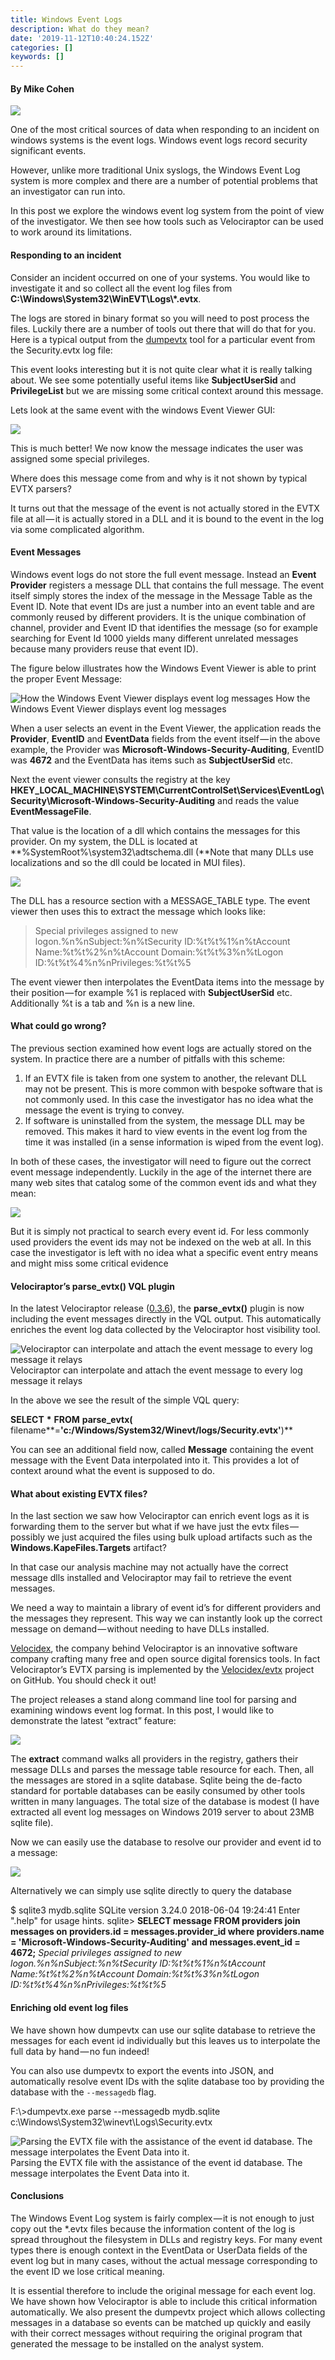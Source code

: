 ```yaml
---
title: Windows Event Logs
description: What do they mean?
date: '2019-11-12T10:40:24.152Z'
categories: []
keywords: []
---
```


#### By Mike Cohen

![](../img/1____Pq____KfTKLBbQffNGN__aHg.jpeg)

One of the most critical sources of data when responding to an incident on windows systems is the event logs. Windows event logs record security significant events.

However, unlike more traditional Unix syslogs, the Windows Event Log system is more complex and there are a number of potential problems that an investigator can run into.

In this post we explore the windows event log system from the point of view of the investigator. We then see how tools such as Velociraptor can be used to work around its limitations.

#### Responding to an incident

Consider an incident occurred on one of your systems. You would like to investigate it and so collect all the event log files from **C:\\Windows\\System32\\WinEVT\\Logs\\\*.evtx**.

The logs are stored in binary format so you will need to post process the files. Luckily there are a number of tools out there that will do that for you. Here is a typical output from the [dumpevtx](https://github.com/Velocidex/evtx) tool for a particular event from the Security.evtx log file:

<script src="https://gist.github.com/scudette/0b88f27e258021eecf7de9b8c0861184.js"></script>

This event looks interesting but it is not quite clear what it is really talking about. We see some potentially useful items like **SubjectUserSid** and **PrivilegeList** but we are missing some critical context around this message.

Lets look at the same event with the windows Event Viewer GUI:

![](../img/1__T4Q8HxIiHlGTJ61EEXvI9Q.png)

This is much better! We now know the message indicates the user was assigned some special privileges.

Where does this message come from and why is it not shown by typical EVTX parsers?

It turns out that the message of the event is not actually stored in the EVTX file at all — it is actually stored in a DLL and it is bound to the event in the log via some complicated algorithm.

#### Event Messages

Windows event logs do not store the full event message. Instead an **Event Provider** registers a message DLL that contains the full message. The event itself simply stores the index of the message in the Message Table as the Event ID. Note that event IDs are just a number into an event table and are commonly reused by different providers. It is the unique combination of channel, provider and Event ID that identifies the message (so for example searching for Event Id 1000 yields many different unrelated messages because many providers reuse that event ID).

The figure below illustrates how the Windows Event Viewer is able to print the proper Event Message:

![How the Windows Event Viewer displays event log messages](../img/1__PM4my0gv8exjy__F5KRhdBg.png)
How the Windows Event Viewer displays event log messages

When a user selects an event in the Event Viewer, the application reads the **Provider**, **EventID** and **EventData** fields from the event itself — in the above example, the Provider was **Microsoft-Windows-Security-Auditing**, EventID was **4672** and the EventData has items such as **SubjectUserSid** etc.

Next the event viewer consults the registry at the key **HKEY\_LOCAL\_MACHINE\\SYSTEM\\CurrentControlSet\\Services\\EventLog\\Security\\Microsoft-Windows-Security-Auditing** and reads the value **EventMessageFile**.

That value is the location of a dll which contains the messages for this provider. On my system, the DLL is located at **%SystemRoot%\\system32\\adtschema.dll (**Note that many DLLs use localizations and so the dll could be located in MUI files).

![](../img/1__SLH4iiByHYIz8HyJyOxAEw.png)

The DLL has a resource section with a MESSAGE\_TABLE type. The event viewer then uses this to extract the message which looks like:

> Special privileges assigned to new logon.%n%nSubject:%n%tSecurity ID:%t%t%1%n%tAccount Name:%t%t%2%n%tAccount Domain:%t%t%3%n%tLogon ID:%t%t%4%n%nPrivileges:%t%t%5

The event viewer then interpolates the EventData items into the message by their position — for example %1 is replaced with **SubjectUserSid** etc. Additionally %t is a tab and %n is a new line.

#### What could go wrong?

The previous section examined how event logs are actually stored on the system. In practice there are a number of pitfalls with this scheme:

1.  If an EVTX file is taken from one system to another, the relevant DLL may not be present. This is more common with bespoke software that is not commonly used. In this case the investigator has no idea what the message the event is trying to convey.
2.  If software is uninstalled from the system, the message DLL may be removed. This makes it hard to view events in the event log from the time it was installed (in a sense information is wiped from the event log).

In both of these cases, the investigator will need to figure out the correct event message independently. Luckily in the age of the internet there are many web sites that catalog some of the common event ids and what they mean:

![](../img/1__GmXWvkFj2vFkPEqa3jSFLQ.png)

But it is simply not practical to search every event id. For less commonly used providers the event ids may not be indexed on the web at all. In this case the investigator is left with no idea what a specific event entry means and might miss some critical evidence

#### Velociraptor’s parse\_evtx() VQL plugin

In the latest Velociraptor release ([0.3.6](https://github.com/Velocidex/velociraptor/releases)), the **parse\_evtx()** plugin is now including the event messages directly in the VQL output. This automatically enriches the event log data collected by the Velociraptor host visibility tool.

![Velociraptor can interpolate and attach the event message to every log message it relays](../img/1__uY97EUuaI__fI3eUBQFToLg.png)
Velociraptor can interpolate and attach the event message to every log message it relays

In the above we see the result of the simple VQL query:

**SELECT** **\*** **FROM** **parse\_evtx(** filename**\=**'c:/Windows/System32/Winevt/logs/Security.evtx'**)**

You can see an additional field now, called **Message** containing the event message with the Event Data interpolated into it. This provides a lot of context around what the event is supposed to do.

#### What about existing EVTX files?

In the last section we saw how Velociraptor can enrich event logs as it is forwarding them to the server but what if we have just the evtx files — possibly we just acquired the files using bulk upload artifacts such as the **Windows.KapeFiles.Targets** artifact?

In that case our analysis machine may not actually have the correct message dlls installed and Velociraptor may fail to retrieve the event messages.

We need a way to maintain a library of event id’s for different providers and the messages they represent. This way we can instantly look up the correct message on demand — without needing to have DLLs installed.

[Velocidex](https://www.velocidex.com/), the company behind Velociraptor is an innovative software company crafting many free and open source digital forensics tools. In fact Velociraptor’s EVTX parsing is implemented by the [Velocidex/evtx](https://github.com/Velocidex/evtx) project on GitHub. You should check it out!

The project releases a stand along command line tool for parsing and examining windows event log format. In this post, I would like to demonstrate the latest “extract” feature:

![](../img/1__ABF6klKd0xQ82TvhOEq__hw.png)

The **extract** command walks all providers in the registry, gathers their message DLLs and parses the message table resource for each. Then, all the messages are stored in a sqlite database. Sqlite being the de-facto standard for portable databases can be easily consumed by other tools written in many languages. The total size of the database is modest (I have extracted all event log messages on Windows 2019 server to about 23MB sqlite file).

Now we can easily use the database to resolve our provider and event id to a message:

![](../img/1__SRuWlPV0wk754__jlxI2tMw.png)

Alternatively we can simply use sqlite directly to query the database

$ sqlite3 mydb.sqlite
SQLite version 3.24.0 2018-06-04 19:24:41
Enter ".help" for usage hints.
sqlite> **SELECT message FROM providers join messages on providers.id = messages.provider\_id where providers.name = 'Microsoft-Windows-Security-Auditing' and messages.event\_id = 4672;**
_Special privileges assigned to new logon.%n%nSubject:%n%tSecurity ID:%t%t%1%n%tAccount Name:%t%t%2%n%tAccount Domain:%t%t%3%n%tLogon ID:%t%t%4%n%nPrivileges:%t%t%5_

#### Enriching old event log files

We have shown how dumpevtx can use our sqlite database to retrieve the messages for each event id individually but this leaves us to interpolate the full data by hand — no fun indeed!

You can also use dumpevtx to export the events into JSON, and automatically resolve event IDs with the sqlite database too by providing the database with the `--messagedb` flag.

F:\\>dumpevtx.exe parse --messagedb mydb.sqlite c:\\Windows\\System32\\winevt\\Logs\\Security.evtx

![Parsing the EVTX file with the assistance of the event id database. The message interpolates the Event Data into it.](../img/1__Uk794PvLspR__m5WX8ENDZw.png)
Parsing the EVTX file with the assistance of the event id database. The message interpolates the Event Data into it.

#### Conclusions

The Windows Event Log system is fairly complex — it is not enough to just copy out the \*.evtx files because the information content of the log is spread throughout the filesystem in DLLs and registry keys. For many event types there is enough context in the EventData or UserData fields of the event log but in many cases, without the actual message corresponding to the event ID we lose critical meaning.

It is essential therefore to include the original message for each event log. We have shown how Velociraptor is able to include this critical information automatically. We also present the dumpevtx project which allows collecting messages in a database so events can be matched up quickly and easily with their correct messages without requiring the original program that generated the message to be installed on the analyst system.
